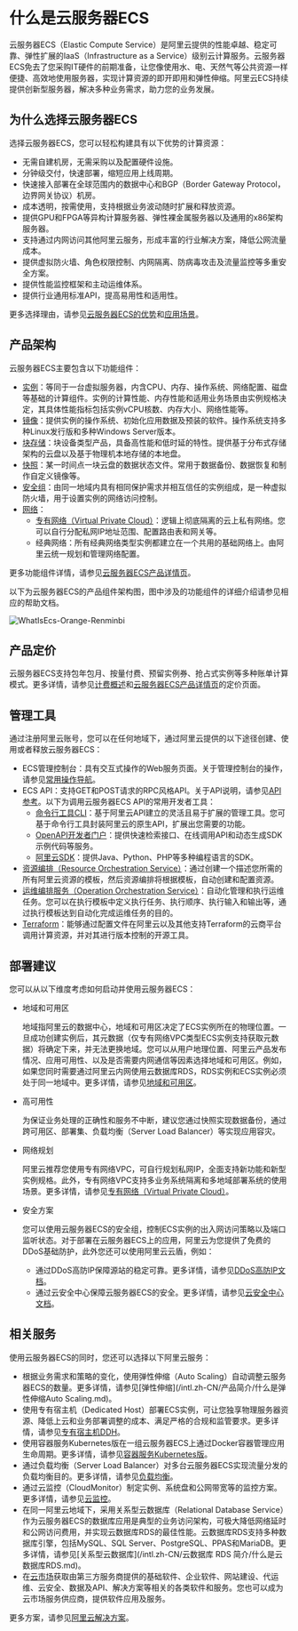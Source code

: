 # 什么是云服务器ECS

云服务器ECS（Elastic Compute Service）是阿里云提供的性能卓越、稳定可靠、弹性扩展的IaaS（Infrastructure as a Service）级别云计算服务。云服务器ECS免去了您采购IT硬件的前期准备，让您像使用水、电、天然气等公共资源一样便捷、高效地使用服务器，实现计算资源的即开即用和弹性伸缩。阿里云ECS持续提供创新型服务器，解决多种业务需求，助力您的业务发展。



## 为什么选择云服务器ECS

选择云服务器ECS，您可以轻松构建具有以下优势的计算资源：

-   无需自建机房，无需采购以及配置硬件设施。
-   分钟级交付，快速部署，缩短应用上线周期。
-   快速接入部署在全球范围内的数据中心和BGP（Border Gateway Protocol，边界网关协议）机房。
-   成本透明，按需使用，支持根据业务波动随时扩展和释放资源。
-   提供GPU和FPGA等异构计算服务器、弹性裸金属服务器以及通用的x86架构服务器。
-   支持通过内网访问其他阿里云服务，形成丰富的行业解决方案，降低公网流量成本。
-   提供虚拟防火墙、角色权限控制、内网隔离、防病毒攻击及流量监控等多重安全方案。
-   提供性能监控框架和主动运维体系。
-   提供行业通用标准API，提高易用性和适用性。

更多选择理由，请参见[云服务器ECS的优势](/intl.zh-CN/产品简介/产品优势.md)和[应用场景](/intl.zh-CN/产品简介/应用场景.md)。

## 产品架构

云服务器ECS主要包含以下功能组件：

-   [实例](/intl.zh-CN/实例/实例概述.md)：等同于一台虚拟服务器，内含CPU、内存、操作系统、网络配置、磁盘等基础的计算组件。实例的计算性能、内存性能和适用业务场景由实例规格决定，其具体性能指标包括实例vCPU核数、内存大小、网络性能等。
-   [镜像](/intl.zh-CN/镜像/镜像概述.md)：提供实例的操作系统、初始化应用数据及预装的软件。操作系统支持多种Linux发行版和多种Windows Server版本。
-   [块存储](/intl.zh-CN/块存储/块存储介绍/块存储概述.md)：块设备类型产品，具备高性能和低时延的特性。提供基于分布式存储架构的云盘以及基于物理机本地存储的本地盘。
-   [快照](/intl.zh-CN/快照/快照概述.md)：某一时间点一块云盘的数据状态文件。常用于数据备份、数据恢复和制作自定义镜像等。
-   [安全组](/intl.zh-CN/安全/安全组/安全组概述.md)：由同一地域内具有相同保护需求并相互信任的实例组成，是一种虚拟防火墙，用于设置实例的网络访问控制。
-   [网络](/intl.zh-CN/网络/网络类型.md)：
    -   [专有网络（Virtual Private Cloud）](/intl.zh-CN/产品简介/什么是专有网络.md)：逻辑上彻底隔离的云上私有网络。您可以自行分配私网IP地址范围、配置路由表和网关等。
    -   经典网络：所有经典网络类型实例都建立在一个共用的基础网络上。由阿里云统一规划和管理网络配置。

更多功能组件详情，请参见[云服务器ECS产品详情页](https://www.alibabacloud.com/product/ecs)。

以下为云服务器ECS的产品组件架构图，图中涉及的功能组件的详细介绍请参见相应的帮助文档。

![WhatIsEcs-Orange-Renminbi](https://static-aliyun-doc.oss-accelerate.aliyuncs.com/assets/img/zh-CN/2144684161/p85840.png)

## 产品定价

云服务器ECS支持包年包月、按量付费、预留实例券、抢占式实例等多种账单计算模式。更多详情，请参见[计费概述](/intl.zh-CN/产品定价/计费概述.md)和[云服务器ECS产品详情页](https://www.alibabacloud.com/product/ecs)的定价页面。

## 管理工具

通过注册阿里云账号，您可以在任何地域下，通过阿里云提供的以下途径创建、使用或者释放云服务器ECS：

-   ECS管理控制台：具有交互式操作的Web服务页面。关于管理控制台的操作，请参见[常用操作导航](/intl.zh-CN/最佳实践/常用操作导航.md)。
-   ECS API：支持GET和POST请求的RPC风格API。关于API说明，请参见[API参考](/intl.zh-CN/API参考/API简介.md)。以下为调用云服务器ECS API的常用开发者工具：
    -   [命令行工具CLI]()：基于阿里云API建立的灵活且易于扩展的管理工具。您可基于命令行工具封装阿里云的原生API，扩展出您需要的功能。
    -   [OpenAPI开发者门户](https://next.api.aliyun.com/api/Ecs/2014-05-26)：提供快速检索接口、在线调用API和动态生成SDK示例代码等服务。
    -   [阿里云SDK](https://next.api.aliyun.com/api-tools/sdk/Ecs?version=2014-05-26)：提供Java、Python、PHP等多种编程语言的SDK。
-   [资源编排（Resource Orchestration Service）](/intl.zh-CN/产品简介/什么是资源编排服务.md)：通过创建一个描述您所需的所有阿里云资源的模板，然后资源编排将根据模板，自动创建和配置资源。
-   [运维编排服务（Operation Orchestration Service）](/intl.zh-CN/运维与监控/运维编排/运维编排服务概述.md)：自动化管理和执行运维任务。您可以在执行模板中定义执行任务、执行顺序、执行输入和输出等，通过执行模板达到自动化完成运维任务的目的。
-   [Terraform](/intl.zh-CN/部署与弹性/Terraform/Terraform概述.md)：能够通过配置文件在阿里云以及其他支持Terraform的云商平台调用计算资源，并对其进行版本控制的开源工具。

## 部署建议

您可以从以下维度考虑如何启动并使用云服务器ECS：

-   地域和可用区

    地域指阿里云的数据中心，地域和可用区决定了ECS实例所在的物理位置。一旦成功创建实例后，其元数据（仅专有网络VPC类型ECS实例支持获取元数据）将确定下来，并无法更换地域。您可以从用户地理位置、阿里云产品发布情况、应用可用性、以及是否需要内网通信等因素选择地域和可用区。例如，如果您同时需要通过阿里云内网使用云数据库RDS，RDS实例和ECS实例必须处于同一地域中。更多详情，请参见[地域和可用区]()。

-   高可用性

    为保证业务处理的正确性和服务不中断，建议您通过快照实现数据备份，通过跨可用区、部署集、负载均衡（Server Load Balancer）等实现应用容灾。

-   网络规划

    阿里云推荐您使用专有网络VPC，可自行规划私网IP，全面支持新功能和新型实例规格。此外，专有网络VPC支持多业务系统隔离和多地域部署系统的使用场景。更多详情，请参见[专有网络（Virtual Private Cloud）](/intl.zh-CN/产品简介/什么是专有网络.md)。

-   安全方案

    您可以使用云服务器ECS的安全组，控制ECS实例的出入网访问策略以及端口监听状态。对于部署在云服务器ECS上的应用，阿里云为您提供了免费的DDoS基础防护，此外您还可以使用阿里云云盾，例如：

    -   通过DDoS高防IP保障源站的稳定可靠。更多详情，请参见[DDoS高防IP文档](/intl.zh-CN/DDoS高防（旧版）/产品简介/什么是DDoS高防IP.md)。
    -   通过云安全中心保障云服务器ECS的安全。更多详情，请参见[云安全中心文档](/intl.zh-CN/产品简介/什么是云安全中心.md)。

## 相关服务

使用云服务器ECS的同时，您还可以选择以下阿里云服务：

-   根据业务需求和策略的变化，使用弹性伸缩（Auto Scaling）自动调整云服务器ECS的数量。更多详情，请参见[弹性伸缩](/intl.zh-CN/产品简介/什么是弹性伸缩Auto Scaling.md)。
-   使用专有宿主机（Dedicated Host）部署ECS实例，可让您独享物理服务器资源、降低上云和业务部署调整的成本、满足严格的合规和监管要求。更多详情，请参见[专有宿主机DDH](/intl.zh-CN/产品简介/什么是专有宿主机DDH.md)。
-   使用容器服务Kubernetes版在一组云服务器ECS上通过Docker容器管理应用生命周期。更多详情，请参见[容器服务Kubernetes版](/intl.zh-CN/产品简介/什么是容器服务Kubernetes版.md)。
-   通过负载均衡（Server Load Balancer）对多台云服务器ECS实现流量分发的负载均衡目的。更多详情，请参见[负载均衡](/intl.zh-CN/传统型负载均衡CLB/CLB产品简介/什么是负载均衡.md)。
-   通过云监控（CloudMonitor）制定实例、系统盘和公网带宽等的监控方案。更多详情，请参见[云监控](/intl.zh-CN/产品简介/什么是云监控.md)。
-   在同一阿里云地域下，采用关系型云数据库（Relational Database Service）作为云服务器ECS的数据库应用是典型的业务访问架构，可极大降低网络延时和公网访问费用，并实现云数据库RDS的最佳性能。云数据库RDS支持多种数据库引擎，包括MySQL、SQL Server、PostgreSQL、PPAS和MariaDB。更多详情，请参见[关系型云数据库](/intl.zh-CN/云数据库 RDS 简介/什么是云数据库RDS.md)。
-   在[云市场](https://www.alibabacloud.com/marketplace)获取由第三方服务商提供的基础软件、企业软件、网站建设、代运维、云安全、数据及API、解决方案等相关的各类软件和服务。您也可以成为云市场服务供应商，提供软件应用及服务。

更多方案，请参见[阿里云解决方案](https://www.alibabacloud.com/solutions)。

